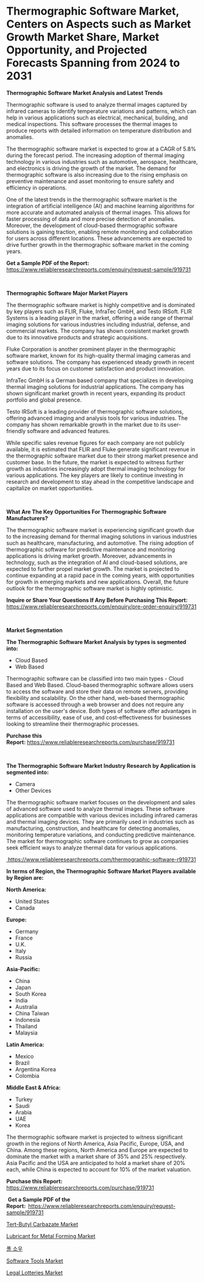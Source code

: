 <p><h1>Thermographic Software Market, Centers on Aspects such as Market Growth Market Share, Market Opportunity, and Projected Forecasts Spanning from 2024 to 2031</h1></p><p><strong>Thermographic Software Market Analysis and Latest Trends</strong></p>
<p><p>Thermographic software is used to analyze thermal images captured by infrared cameras to identify temperature variations and patterns, which can help in various applications such as electrical, mechanical, building, and medical inspections. This software processes the thermal images to produce reports with detailed information on temperature distribution and anomalies.</p><p>The thermographic software market is expected to grow at a CAGR of 5.8% during the forecast period. The increasing adoption of thermal imaging technology in various industries such as automotive, aerospace, healthcare, and electronics is driving the growth of the market. The demand for thermographic software is also increasing due to the rising emphasis on preventive maintenance and asset monitoring to ensure safety and efficiency in operations.</p><p>One of the latest trends in the thermographic software market is the integration of artificial intelligence (AI) and machine learning algorithms for more accurate and automated analysis of thermal images. This allows for faster processing of data and more precise detection of anomalies. Moreover, the development of cloud-based thermographic software solutions is gaining traction, enabling remote monitoring and collaboration for users across different locations. These advancements are expected to drive further growth in the thermographic software market in the coming years.</p></p>
<p><strong>Get a Sample PDF of the Report:&nbsp;</strong> <a href="https://www.reliableresearchreports.com/enquiry/request-sample/919731">https://www.reliableresearchreports.com/enquiry/request-sample/919731</a></p>
<p>&nbsp;</p>
<p><strong>Thermographic Software Major Market Players</strong></p>
<p><p>The thermographic software market is highly competitive and is dominated by key players such as FLIR, Fluke, InfraTec GmbH, and Testo IRSoft. FLIR Systems is a leading player in the market, offering a wide range of thermal imaging solutions for various industries including industrial, defense, and commercial markets. The company has shown consistent market growth due to its innovative products and strategic acquisitions.</p><p>Fluke Corporation is another prominent player in the thermographic software market, known for its high-quality thermal imaging cameras and software solutions. The company has experienced steady growth in recent years due to its focus on customer satisfaction and product innovation.</p><p>InfraTec GmbH is a German based company that specializes in developing thermal imaging solutions for industrial applications. The company has shown significant market growth in recent years, expanding its product portfolio and global presence.</p><p>Testo IRSoft is a leading provider of thermographic software solutions, offering advanced imaging and analysis tools for various industries. The company has shown remarkable growth in the market due to its user-friendly software and advanced features.</p><p>While specific sales revenue figures for each company are not publicly available, it is estimated that FLIR and Fluke generate significant revenue in the thermographic software market due to their strong market presence and customer base. In the future, the market is expected to witness further growth as industries increasingly adopt thermal imaging technology for various applications. The key players are likely to continue investing in research and development to stay ahead in the competitive landscape and capitalize on market opportunities.</p></p>
<p>&nbsp;</p>
<p><strong>What Are The Key Opportunities For Thermographic Software Manufacturers?</strong></p>
<p><p>The thermographic software market is experiencing significant growth due to the increasing demand for thermal imaging solutions in various industries such as healthcare, manufacturing, and automotive. The rising adoption of thermographic software for predictive maintenance and monitoring applications is driving market growth. Moreover, advancements in technology, such as the integration of AI and cloud-based solutions, are expected to further propel market growth. The market is projected to continue expanding at a rapid pace in the coming years, with opportunities for growth in emerging markets and new applications. Overall, the future outlook for the thermographic software market is highly optimistic.</p></p>
<p><strong>Inquire or Share Your Questions If Any Before Purchasing This Report:</strong> <a href="https://www.reliableresearchreports.com/enquiry/pre-order-enquiry/919731">https://www.reliableresearchreports.com/enquiry/pre-order-enquiry/919731</a></p>
<p>&nbsp;</p>
<p><strong>Market Segmentation</strong></p>
<p><strong>The Thermographic Software Market Analysis by types is segmented into:</strong></p>
<p><ul><li>Cloud Based</li><li>Web Based</li></ul></p>
<p><p>Thermographic software can be classified into two main types - Cloud Based and Web Based. Cloud-based thermographic software allows users to access the software and store their data on remote servers, providing flexibility and scalability. On the other hand, web-based thermographic software is accessed through a web browser and does not require any installation on the user's device. Both types of software offer advantages in terms of accessibility, ease of use, and cost-effectiveness for businesses looking to streamline their thermographic processes.</p></p>
<p><strong>Purchase this Report:&nbsp;</strong><a href="https://www.reliableresearchreports.com/purchase/919731">https://www.reliableresearchreports.com/purchase/919731</a></p>
<p>&nbsp;</p>
<p><strong>The Thermographic Software Market Industry Research by Application is segmented into:</strong></p>
<p><ul><li>Camera</li><li>Other Devices</li></ul></p>
<p><p>The thermographic software market focuses on the development and sales of advanced software used to analyze thermal images. These software applications are compatible with various devices including infrared cameras and thermal imaging devices. They are primarily used in industries such as manufacturing, construction, and healthcare for detecting anomalies, monitoring temperature variations, and conducting predictive maintenance. The market for thermographic software continues to grow as companies seek efficient ways to analyze thermal data for various applications.</p></p>
<p><a href="https://www.reliableresearchreports.com/thermographic-software-r919731">&nbsp;https://www.reliableresearchreports.com/thermographic-software-r919731</a></p>
<p><strong>In terms of Region, the Thermographic Software Market Players available by Region are:</strong></p>
<p>
    <p> <strong> North America: </strong>
        <ul>
            <li>United States</li>
            <li>Canada</li>
        </ul>
        </p> 
    <p> <strong> Europe: </strong>
        <ul>
            <li>Germany</li>
            <li>France</li>
            <li>U.K.</li>
            <li>Italy</li>
            <li>Russia</li>
        </ul>
        </p> 
    <p> <strong> Asia-Pacific: </strong>
        <ul>
            <li>China</li>
            <li>Japan</li>
            <li>South Korea</li>
            <li>India</li>
            <li>Australia</li>
            <li>China Taiwan</li>
            <li>Indonesia</li>
            <li>Thailand</li>
            <li>Malaysia</li>
        </ul>
        </p> 
    <p> <strong> Latin America: </strong>
        <ul>
            <li>Mexico</li>
            <li>Brazil</li>
            <li>Argentina Korea</li>
            <li>Colombia</li>
        </ul>
        </p> 
    <p> <strong> Middle East & Africa: </strong>
        <ul>
            <li>Turkey</li>
            <li>Saudi</li>
            <li>Arabia</li>
            <li>UAE</li>
            <li>Korea</li>
        </ul>
    </p>
    </p>
<p><p>The thermographic software market is projected to witness significant growth in the regions of North America, Asia Pacific, Europe, USA, and China. Among these regions, North America and Europe are expected to dominate the market with a market share of 35% and 25% respectively. Asia Pacific and the USA are anticipated to hold a market share of 20% each, while China is expected to account for 10% of the market valuation.</p></p>
<p><strong>Purchase this Report: </strong><a href="https://www.reliableresearchreports.com/purchase/919731">https://www.reliableresearchreports.com/purchase/919731</a></p>
<p>&nbsp;<strong>Get a Sample PDF of the Report:&nbsp;&nbsp;</strong><a href="https://www.reliableresearchreports.com/enquiry/request-sample/919731">https://www.reliableresearchreports.com/enquiry/request-sample/919731</a></p>
<p><strong></strong></p>
<p><p><a href="https://issuu.com/reportprime-2/docs/tert-butyl-carbazate-market-size-2030.pptx">Tert-Butyl Carbazate Market</a></p><p><a href="https://issuu.com/reportprime-2/docs/lubricant-for-metal-forming-market-size-2030.pptx">Lubricant for Metal Forming Market</a></p><p><a href="https://github.com/camron674/Market-Research-Report-List-1/blob/main/486177348327.md">폴 소우</a></p><p><a href="https://github.com/brenzgnarento/Market-Research-Report-List-2/blob/main/software-tools-market.md">Software Tools Market</a></p><p><a href="https://github.com/MyrtisWest1/Market-Research-Report-List-1/blob/main/legal-lotteries-market.md">Legal Lotteries Market</a></p></p>